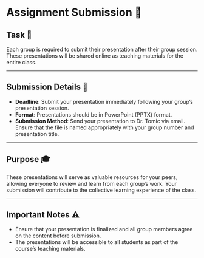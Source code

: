 # Assignment Submission 📝

## Task 🎯
Each group is required to submit their presentation after their group session. These presentations will be shared online as teaching materials for the entire class.

---

## Submission Details 📅

- **Deadline**: Submit your presentation immediately following your group’s presentation session.
- **Format**: Presentations should be in PowerPoint (PPTX) format.
- **Submission Method**: Send your presentation to Dr. Tomic via email. Ensure that the file is named appropriately with your group number and presentation title.

---

## Purpose 🎓
These presentations will serve as valuable resources for your peers, allowing everyone to review and learn from each group’s work. Your submission will contribute to the collective learning experience of the class.

---

## Important Notes ⚠️

- Ensure that your presentation is finalized and all group members agree on the content before submission.
- The presentations will be accessible to all students as part of the course’s teaching materials.
